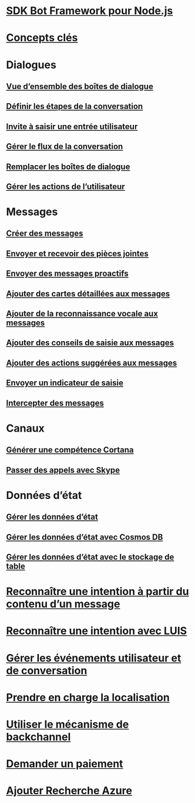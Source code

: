 # [SDK Bot Framework pour Node.js](bot-builder-nodejs-overview.md)
# [Concepts clés](bot-builder-nodejs-concepts.md)
# Dialogues
## [Vue d’ensemble des boîtes de dialogue](bot-builder-nodejs-dialog-overview.md)
## [Définir les étapes de la conversation](bot-builder-nodejs-dialog-waterfall.md)
## [Invite à saisir une entrée utilisateur](bot-builder-nodejs-dialog-prompt.md)
## [Gérer le flux de la conversation](bot-builder-nodejs-dialog-manage-conversation-flow.md)
## [Remplacer les boîtes de dialogue](bot-builder-nodejs-dialog-replace.md)
## [Gérer les actions de l’utilisateur](bot-builder-nodejs-dialog-actions.md)
# Messages
## [Créer des messages](bot-builder-nodejs-message-create.md) 
## [Envoyer et recevoir des pièces jointes](bot-builder-nodejs-send-receive-attachments.md) 
## [Envoyer des messages proactifs](bot-builder-nodejs-proactive-messages.md)
## [Ajouter des cartes détaillées aux messages](bot-builder-nodejs-send-rich-cards.md)
## [Ajouter de la reconnaissance vocale aux messages](bot-builder-nodejs-text-to-speech.md)
## [Ajouter des conseils de saisie aux messages](bot-builder-nodejs-send-input-hints.md)
## [Ajouter des actions suggérées aux messages](bot-builder-nodejs-send-suggested-actions.md)
## [Envoyer un indicateur de saisie](bot-builder-nodejs-send-typing-indicator.md)
## [Intercepter des messages](bot-builder-nodejs-intercept-messages.md)
# Canaux
## [Générer une compétence Cortana](bot-builder-nodejs-cortana-skill.md)
## [Passer des appels avec Skype](bot-builder-nodejs-conduct-audio-calls.md)
# Données d’état
## [Gérer les données d’état](bot-builder-nodejs-state.md)
## [Gérer les données d’état avec Cosmos DB](bot-builder-nodejs-state-azure-cosmosdb.md)
## [Gérer les données d’état avec le stockage de table](bot-builder-nodejs-state-azure-table-storage.md)
# [Reconnaître une intention à partir du contenu d’un message](bot-builder-nodejs-recognize-intent-messages.md)
# [Reconnaître une intention avec LUIS](bot-builder-nodejs-recognize-intent-luis.md)
# [Gérer les événements utilisateur et de conversation](bot-builder-nodejs-handle-conversation-events.md)
# [Prendre en charge la localisation](bot-builder-nodejs-localization.md)
# [Utiliser le mécanisme de backchannel](bot-builder-nodejs-backchannel.md)
# [Demander un paiement](bot-builder-nodejs-request-payment.md)
# [Ajouter Recherche Azure](bot-builder-nodejs-search-azure.md)
